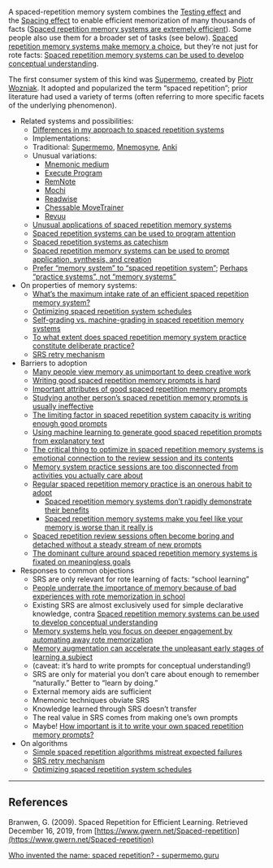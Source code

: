 A spaced-repetition memory system combines the [Testing effect](https://notes.andymatuschak.org/zTpJdbe6ub7uhBFLuHkFsrT) and the [Spacing effect](https://notes.andymatuschak.org/z4KScVkQCD2XmVwvSDUbZtn) to enable efficient memorization of many thousands of facts ([Spaced repetition memory systems are extremely efficient](https://notes.andymatuschak.org/z64yjxVfMvJTSAjWFpyEtnA)). Some people also use them for a broader set of tasks (see below). [Spaced repetition memory systems make memory a choice](https://notes.andymatuschak.org/zSTqsQ4ATXB61k3Z43TforN), but they’re not just for rote facts: [Spaced repetition memory systems can be used to develop conceptual understanding](https://notes.andymatuschak.org/z9Vi7YVx7NzxU2wawNgsJbk).

The first consumer system of this kind was [Supermemo](https://notes.andymatuschak.org/z2oUypiCEtPaDqNjbUsawCj), created by [Piotr Wozniak](https://notes.andymatuschak.org/zT8N3LTbePn2LVD7ZhJ5TLr). It adopted and popularized the term “spaced repetition”; prior literature had used a variety of terms (often referring to more specific facets of the underlying phenomenon).

- Related systems and possibilities:
    - [Differences in my approach to spaced repetition systems](https://notes.andymatuschak.org/zHfGyWHe5JaMW3874CHqf69)
    - Implementations:
    - Traditional: [Supermemo](https://notes.andymatuschak.org/z2oUypiCEtPaDqNjbUsawCj), [Mnemosyne](https://notes.andymatuschak.org/zJJX5DtJFGkgWTtPmkgR3ih), [Anki](https://notes.andymatuschak.org/z9HA7vGGZbu1QBUKc41eYm1)
    - Unusual variations:
        - [Mnemonic medium](https://notes.andymatuschak.org/zKPv6qkSErdRGqyryvgS2wS)
        - [Execute Program](https://notes.andymatuschak.org/zSsjk5UvNPGrYp8B6DEFCMS)
        - [RemNote](https://notes.andymatuschak.org/zvZiz35n9aN8RJSEoa4yE5)
        - [Mochi](https://notes.andymatuschak.org/zMxXQHmTuLN9mKA46RPpqJs)
        - [Readwise](https://notes.andymatuschak.org/zAt1K9ARQYguinoHH8cfaqQ)
        - [Chessable MoveTrainer](https://notes.andymatuschak.org/zDr94hP6bG3jJYrdYy8B5hx)
        - [Revuu](https://notes.andymatuschak.org/zHFCJHPFLdVLSP2uHjEZAKY)
    - [Unusual applications of spaced repetition memory systems](https://notes.andymatuschak.org/z8v56RCUFx6Zp6sBG6mTL95)
    - [Spaced repetition systems can be used to program attention](https://notes.andymatuschak.org/zB92WZZ5baBHKZPPbWMbYEv)
    - [Spaced repetition systems as catechism](https://notes.andymatuschak.org/zPtcwHaKGoLEZRzSoScYXha)
    - [Spaced repetition memory systems can be used to prompt application, synthesis, and creation](https://notes.andymatuschak.org/z4KxfCZPkVEf2R8nayLJZBG)
    - [Prefer “memory system” to “spaced repetition system”](https://notes.andymatuschak.org/zKa9YkyLmK8ynFKCWZBDBpk); [Perhaps “practice systems”, not “memory systems”](https://notes.andymatuschak.org/zUdBBp4QwMGcUujgfbyBZcC)
- On properties of memory systems:
    - [What’s the maximum intake rate of an efficient spaced repetition memory system?](https://notes.andymatuschak.org/zQQjjGJKWXbiA67R4jhzvz8)
    - [Optimizing spaced repetition system schedules](https://notes.andymatuschak.org/zYK41LaWjuWkRmv3ZGnNmoF)
    - [Self-grading vs. machine-grading in spaced repetition memory systems](https://notes.andymatuschak.org/zScaVuH9r2pwo24iD3f39bU)
    - [To what extent does spaced repetition memory system practice constitute deliberate practice?](https://notes.andymatuschak.org/zAEV61QhJaiWLYQ8vZF36uT)
    - [SRS retry mechanism](https://notes.andymatuschak.org/zHkEUb5tTkCJSYgmbDFqcMq)
- Barriers to adoption
    - [Many people view memory as unimportant to deep creative work](https://notes.andymatuschak.org/z3R2EmEqQz6CVZifHWYMB7B)
    - [Writing good spaced repetition memory prompts is hard](https://notes.andymatuschak.org/zKy4FsHTcf8LdkgXkMueeGL)
    - [Important attributes of good spaced repetition memory prompts](https://notes.andymatuschak.org/z9xavmmNq7xvNqzpnJ3HFXx)
    - [Studying another person’s spaced repetition memory prompts is usually ineffective](https://notes.andymatuschak.org/zAPNwLWboaoymgEAPyUwjnT)
    - [The limiting factor in spaced repetition system capacity is writing enough good prompts](https://notes.andymatuschak.org/z2ySBuuMjHwuewNBi65YmXD)
    - [Using machine learning to generate good spaced repetition prompts from explanatory text](https://notes.andymatuschak.org/zBjh9jUahGSm7VpFtEjvKqT)
    - [The critical thing to optimize in spaced repetition memory systems is emotional connection to the review session and its contents](https://notes.andymatuschak.org/zPiRwRHQxGfF9Zej765PB8M)
    - [Memory system practice sessions are too disconnected from activities you actually care about](https://notes.andymatuschak.org/zEmEnm29YT9Lp4mnWzPVQZJ)
    - [Regular spaced repetition memory practice is an onerous habit to adopt](https://notes.andymatuschak.org/z3DiwZKDuLxMV17mt2nWH7y)
        - [Spaced repetition memory systems don’t rapidly demonstrate their benefits](https://notes.andymatuschak.org/z8a6SPMmmTjzDGkbCmJP75Y)
        - [Spaced repetition memory systems make you feel like your memory is worse than it really is](https://notes.andymatuschak.org/z7eDbmw9aUV7FCYYVstUQz4)
    - [Spaced repetition review sessions often become boring and detached without a steady stream of new prompts](https://notes.andymatuschak.org/zgpG2pyVtsVgvoXTj1dfDU)
    - [The dominant culture around spaced repetition memory systems is fixated on meaningless goals](https://notes.andymatuschak.org/z4ULp2KUgq3hBCJMWTUnLDX)
- Responses to common objections
    - SRS are only relevant for rote learning of facts: “school learning”
    - [People underrate the importance of memory because of bad experiences with rote memorization in school](https://notes.andymatuschak.org/zBH2vhMvD5xqMRocpFU7xux)
    - Existing SRS are almost exclusively used for simple declarative knowledge, contra [Spaced repetition memory systems can be used to develop conceptual understanding](https://notes.andymatuschak.org/z9Vi7YVx7NzxU2wawNgsJbk)
    - [Memory systems help you focus on deeper engagement by automating away rote memorization](https://notes.andymatuschak.org/zXZus2qnrjqQMMRGAfvWJxv)
    - [Memory augmentation can accelerate the unpleasant early stages of learning a subject](https://notes.andymatuschak.org/zQKe7JZs1CYqHBnLyDhMQYQ)
    - (caveat: it’s hard to write prompts for conceptual understanding!)
    - SRS are only for material you don’t care about enough to remember “naturally.” Better to “learn by doing.”
    - External memory aids are sufficient
    - Mnemonic techniques obviate SRS
    - Knowledge learned through SRS doesn’t transfer
    - The real value in SRS comes from making one’s own prompts
    - Maybe! [How important is it to write your own spaced repetition memory prompts?](https://notes.andymatuschak.org/zV7ho8fLnyvPCGV3zpLFTHb)
- On algorithms
    - [Simple spaced repetition algorithms mistreat expected failures](https://notes.andymatuschak.org/zKmMYFJ7xhbddLaxTfLYgdB)
    - [SRS retry mechanism](https://notes.andymatuschak.org/zHkEUb5tTkCJSYgmbDFqcMq)
    - [Optimizing spaced repetition system schedules](https://notes.andymatuschak.org/zYK41LaWjuWkRmv3ZGnNmoF)

---

## References

Branwen, G. (2009). Spaced Repetition for Efficient Learning. Retrieved December 16, 2019, from [https://www.gwern.net/Spaced-repetition](https://www.gwern.net/Spaced-repetition)

[Who invented the name: spaced repetition? - supermemo.guru](https://supermemo.guru/wiki/Who_invented_the_name:_spaced_repetition%3F)